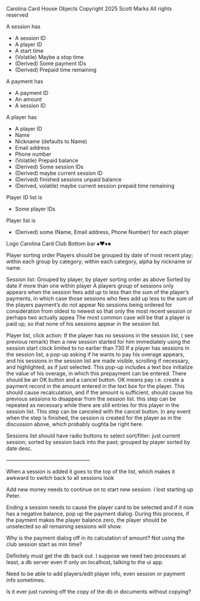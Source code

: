 Carolina Card House Objects
Copyright 2025 Scott Marks
All rights reserved

A session has
- A session ID
- A player ID
- A start time
- (Volatile) Maybe a stop time
- (Derived) Some payment IDs
- (Derived) Prepaid time remaining

A payment has
- A payment ID
- An amount
- A session ID

A player has
- A player ID
- Name
- Nickname (defaults to Name)
- Email address
- Phone number
- (Volatile) Prepaid balance
- (Derived) Some session IDs
- (Derived) maybe current session ID
- (Derived) finished sessions unpaid balance
- (Derived, volatile) maybe current session prepaid time remaining

Player ID list is
- Some player IDs

Player list is
- (Derived) some (Name, Email address, Phone Number) for each player

Logo
Carolina Card Club
Bottom bar
♠️♥️♦️♣️

Player sorting order 
Players should be grouped by date of most recent play; within each group by category; within each category, alpha by nickname or name. 

Session list:
Grouped by player, by player sorting order as above
Sorted by date if more than one within player
A players group of sessions only appears when the session fees add up to less than the sum of the player’s payments, in which case those sessions who fees add up less to the sum of the players payment’s do not appear
No sessions being ordered for consideration from oldest to newest so that only the most recent session or perhaps two actually appea
The most common case will be that a player is paid up, so that none of his sessions appear in the session list.

Player list, click action:
If the player has no sessions in the session list, ( see previous remark) then a new session started for him immediately using the session start clock limited to no earlier than 730
If a player has sessions in the session list, a pop-up asking if he wants to pay his overage appears, and his sessions in the session list are made visible, scrolling if necessary, and highlighted, as if just selected. This pop-up includes a text box initialize the value of his overage, in which this prepayment can be entered. There should be an OK button and a cancel button. OK means pay i.e. create a payment record in the amount entered in the text box for the player. This should cause recalculation, and if the amount is sufficient, should cause his previous sessions to disappear from the session list. this step can be repeated as necessary while there are still entries for this player in the session list. This step can be canceled with the cancel button.
In any event when the step is finished, the session is created for the player as in the discussion above, which probably oughta be right here. 

Sessions list should have radio buttons to select sort/filter: just current session; sorted by session back into the past; grouped by player sorted by date desc. 

————————————————

When a session is added it goes to the top of the list, which makes it awkward to switch back to all sessions look

Add new money needs to continue on to start new session. I lost starting up Peter. 

Ending a session needs to cause the player card to be selected and if it now has a negative balance, pop up the payment dialog.  During this process, if the payment makes the player balance zero, the player should be unselected so all remaining sessions will show. 

Why is the payment dialog off in its calculation of amount?  Not using the club session start as min time?

Definitely must get the db back out. I suppose we need two processes at least, a db server even if only on localhost, talking to the ui app. 

Need to be able to add players/edit player info, even session or payment info sometimes. 

Is it ever just running off the copy of the db in documents without copying?





